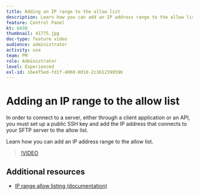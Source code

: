```yaml
---
title: Adding an IP range to the allow list 
description: Learn how you can add an IP address range to the allow list.
feature: Control Panel
kt: 6430
thumbnail: 41775.jpg
doc-type: feature video
audience: administrator
activity: use
team: PM
role: Administrator
level: Experienced
exl-id: 16e4f5ed-fd1f-400d-8010-2c1612399596
---
```

# Adding an IP range to the allow list 

In order to connect to a server, either through a client application or an API, you must set up a public SSH key and add the IP address that connects to your SFTP server to the allow list.

Learn how you can add an IP address range to the allow list.

>[!VIDEO](https://video.tv.adobe.com/v/41775?quality=12)

## Additional resources

* [IP range allow listing (documentation)](https://experienceleague.adobe.com/docs/control-panel/using/sftp-management/ip-range-allow-listing.html)
